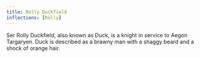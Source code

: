 ```yaml
---
title: Rolly Duckfield
inflections: [Rolly]
---
```


Ser Rolly Duckfield, also known as Duck, is a knight in service to Aegon Targaryen. Duck is described as a brawny man with a shaggy beard and a shock of orange hair. 


